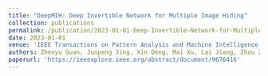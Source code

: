 ```yaml
---
title: "DeepMIH: Deep Invertible Network for Multiple Image Hiding"
collection: publications
permalink: /publication/2023-01-01-Deep-Invertible-Network-for-Multiple-Image-Hiding
date: 2023-01-01
venue: 'IEEE Transactions on Pattern Analysis and Machine Intelligence (IEEE TPAMI)'
authors: Zhenyu Guan, Junpeng Jing, Xin Deng, Mai Xu, Lai Jiang, Zhou Zhang, Yipeng Li
paperurl: 'https://ieeexplore.ieee.org/abstract/document/9676416'
---
```

